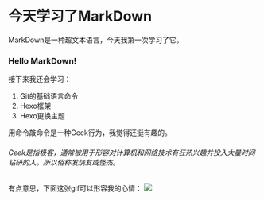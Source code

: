# 今天学习了MarkDown
MarkDown是一种超文本语言，今天我第一次学习了它。
### Hello MarkDown!
接下来我还会学习：
1. Git的基础语言命令
2. Hexo框架
3. Hexo更换主题

用命令敲命令是一种Geek行为，我觉得还挺有趣的。
###### Geek是指极客，通常被用于形容对计算机和网络技术有狂热兴趣并投入大量时间钻研的人。所以俗称发烧友或怪杰。
有点意思，下面这张gif可以形容我的心情：
![](https://qgt-style.oss-cn-hangzhou.aliyuncs.com/newcoursep4/g1/g1-2-2/tenor.gif)
